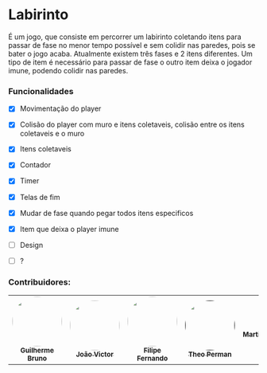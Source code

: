 # Labirinto

É um jogo, que consiste em percorrer um labirinto coletando itens para passar de fase no menor tempo possível e sem colidir nas paredes, pois se bater o jogo acaba. Atualmente existem três fases e 2 itens diferentes. Um tipo de item é necessário para passar de fase o outro item deixa o jogador imune, podendo colidir nas paredes.

### Funcionalidades
  - [X] Movimentação do player
  - [X] Colisão do player com muro e itens coletaveis, colisão entre os itens coletaveis e o muro
  - [X] Itens coletaveis
  - [X] Contador
  - [X] Timer
  - [X] Telas de fim
  - [X] Mudar de fase quando pegar todos itens especificos
  - [X] Item que deixa o player imune
  - [ ] Design
  - [ ] ?

    
### Contribuidores:

<table>
  <tr>
    <td align="center"><a href="https://github.com/bruno7cb"><img style="border-radius: 50%;" src="https://avatars.githubusercontent.com/u/80714746?v=4" width="100px;" alt=""/><br /><sub><b>Guilherme Bruno</b></sub></a><br /><a href="https://rocketseat.com.br/" title="Rocketseat"></a></td>
    <td align="center"><a href="https://github.com/jovisf"><img style="border-radius: 50%;" src="https://avatars.githubusercontent.com/u/86302694?v=4" width="100px;" alt=""/><br /><sub><b>João Victor</b></sub></a><br /><a href="https://rocketseat.com.br/" title="Rocketseat"</a></td>
    <td align="center"><a href="https://github.com/lipe-1512"><img style="border-radius: 50%;" src="https://avatars.githubusercontent.com/u/47424471?v=4" width="100px;" alt=""/><br /><sub><b>Filipe Fernando</b></sub></a><br /><a href="https://rocketseat.com.br/" title="Rocketseat"</a></td>
    <td align="center"><a href=""><img style="border-radius: 50%;" src="" width="100px;" alt=""/><br /><sub><b>Theo Perman</b></sub></a><br /><a href="https://rocketseat.com.br/" title="Rocketseat"></a></td>
    <td align="center"><a href="><img style="border-radius: 50%;" src="" width="100px;" alt=""/><br /><sub><b>Martinson</b></sub></a><br /><a href="https://rocketseat.com.br/" title="Rocketseat"></a></td>

  </tr>
</table>
